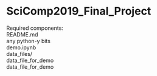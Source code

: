 # SciComp2019_Final_Project  
Required components:  
README.md  
any python-y bits  
demo.ipynb  
data_files/  
    data_file_for_demo  
    data_file_for_demo  
